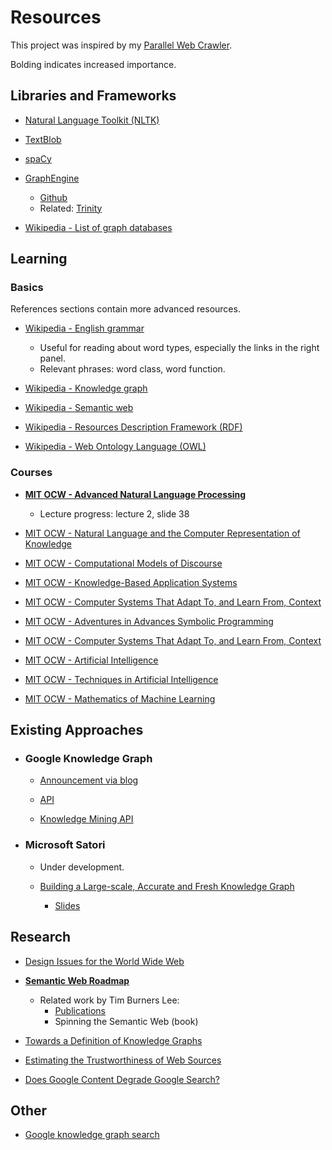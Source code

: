 # Resources

This project was inspired by my [Parallel Web Crawler](https://github.com/ShaynAli/Parallel-Web-Crawler).

Bolding indicates increased importance.

## Libraries and Frameworks

* [Natural Language Toolkit (NLTK)](https://www.nltk.org/)

* [TextBlob](https://textblob.readthedocs.io/en/dev/)

* [spaCy](https://spacy.io/)

* [GraphEngine](https://www.graphengine.io/)
  * [Github](https://github.com/Microsoft/GraphEngine)
  * Related: [Trinity](https://www.microsoft.com/en-us/research/project/trinity/)

* [Wikipedia - List of graph databases](https://en.wikipedia.org/wiki/Graph_database#List_of_graph_databases)

## Learning

### Basics

References sections contain more advanced resources.

* [Wikipedia - English grammar](https://en.wikipedia.org/wiki/English_grammar)
  * Useful for reading about word types, especially the links in the right panel.
  * Relevant phrases: word class, word function.
  
* [Wikipedia - Knowledge graph](https://en.wikipedia.org/wiki/Knowledge_Graph)

* [Wikipedia - Semantic web](https://en.wikipedia.org/wiki/Semantic_Web)

* [Wikipedia - Resources Description Framework (RDF)](https://en.wikipedia.org/wiki/Resource_Description_Framework)

* [Wikipedia - Web Ontology Language (OWL)](https://en.wikipedia.org/wiki/Web_Ontology_Language)

### Courses

* **[MIT OCW - Advanced Natural Language Processing](https://ocw.mit.edu/courses/electrical-engineering-and-computer-science/6-864-advanced-natural-language-processing-fall-2005/index.htm)**
  * Lecture progress: lecture 2, slide 38
  
* [MIT OCW - Natural Language and the Computer Representation of Knowledge](https://ocw.mit.edu/courses/electrical-engineering-and-computer-science/6-863j-natural-language-and-the-computer-representation-of-knowledge-spring-2003/index.htm)

* [MIT OCW - Computational Models of Discourse](https://ocw.mit.edu/courses/electrical-engineering-and-computer-science/6-892-computational-models-of-discourse-spring-2004/index.htm)
  
* [MIT OCW - Knowledge-Based Application Systems](https://ocw.mit.edu/courses/electrical-engineering-and-computer-science/6-871-knowledge-based-applications-systems-spring-2005/index.htm)

* [MIT OCW - Computer Systems That Adapt To, and Learn From, Context](https://ocw.mit.edu/courses/media-arts-and-sciences/mas-963-out-of-context-a-course-on-computer-systems-that-adapt-to-and-learn-from-context-fall-2001/index.htm)

* [MIT OCW - Adventures in Advances Symbolic Programming](https://ocw.mit.edu/courses/electrical-engineering-and-computer-science/6-945-adventures-in-advanced-symbolic-programming-spring-2009/index.htm)

* [MIT OCW - Computer Systems That Adapt To, and Learn From, Context](https://ocw.mit.edu/courses/media-arts-and-sciences/mas-964-common-sense-reasoning-for-interactive-applications-fall-2002/index.htm)

* [MIT OCW - Artificial Intelligence](https://ocw.mit.edu/courses/electrical-engineering-and-computer-science/6-034-artificial-intelligence-fall-2010/)

* [MIT OCW - Techniques in Artificial Intelligence](https://ocw.mit.edu/courses/electrical-engineering-and-computer-science/6-825-techniques-in-artificial-intelligence-sma-5504-fall-2002/index.htm)

* [MIT OCW - Mathematics of Machine Learning](https://ocw.mit.edu/courses/mathematics/18-657-mathematics-of-machine-learning-fall-2015/index.htm)

## Existing Approaches

* ### Google Knowledge Graph

  * [Announcement via blog](https://googleblog.blogspot.com/2012/05/introducing-knowledge-graph-things-not.html)

  * [API](https://developers.google.com/knowledge-graph/)
  
  * [Knowledge Mining API](https://www.microsoft.com/en-us/research/project/knowledge-mining-api/)

* ### Microsoft Satori

  * Under development.
  
  * [Building a Large-scale, Accurate and Fresh Knowledge Graph](https://kdd2018tutorialt39.azurewebsites.net/)
    * [Slides](https://kdd2018tutorialt39.azurewebsites.net/KDD%20Tutorial%20T39.pdf)
  

## Research

 * [Design Issues for the World Wide Web](https://www.w3.org/DesignIssues/Overview.html)

 * **[Semantic Web Roadmap](https://www.w3.org/DesignIssues/Semantic.html)**
   * Related work by Tim Burners Lee:
     * [Publications](https://web.archive.org/web/20171109232547/http://www.w3.org/People/Berners-Lee/Publications.html)
     * Spinning the Semantic Web (book)

 * [Towards a Definition of Knowledge Graphs](http://ceur-ws.org/Vol-1695/paper4.pdf)

 * [Estimating the Trustworthiness of Web Sources](https://arxiv.org/abs/1502.03519v1)
 
 * [Does Google Content Degrade Google Search?](https://dash.harvard.edu/bitstream/handle/1/23492375/16-035.pdf?sequence=1)
 
 
 ## Other
 
 * [Google knowledge graph search](https://carlhendy.com/knowledge-graph-search/)
 